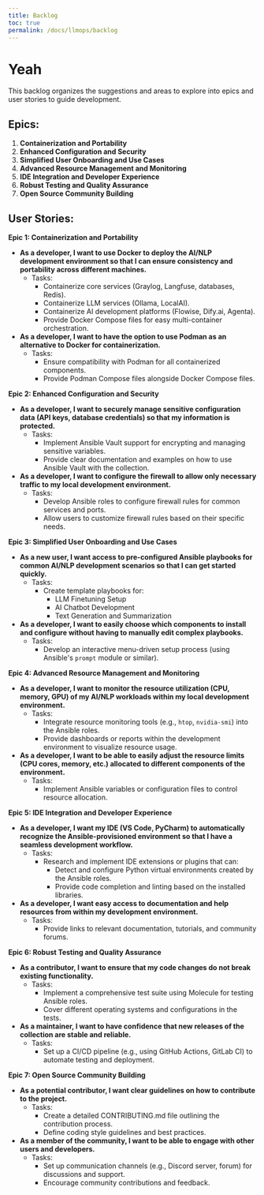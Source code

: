 ```yaml
---
title: Backlog
toc: true
permalink: /docs/llmops/backlog
---
```



# Yeah

This backlog organizes the suggestions and areas to explore into epics and user stories to guide development.


## Epics:

1. **Containerization and Portability**
2. **Enhanced Configuration and Security**
3. **Simplified User Onboarding and Use Cases**
4. **Advanced Resource Management and Monitoring**
5. **IDE Integration and Developer Experience**
6. **Robust Testing and Quality Assurance**
7. **Open Source Community Building**

## User Stories:

**Epic 1: Containerization and Portability**

* **As a developer, I want to use Docker to deploy the AI/NLP development environment so that I can ensure consistency and portability across different machines.**
    * Tasks:
        * Containerize core services (Graylog, Langfuse, databases, Redis).
        * Containerize LLM services (Ollama, LocalAI).
        * Containerize AI development platforms (Flowise, Dify.ai, Agenta).
        * Provide Docker Compose files for easy multi-container orchestration.
* **As a developer, I want to have the option to use Podman as an alternative to Docker for containerization.**
    * Tasks:
        * Ensure compatibility with Podman for all containerized components.
        * Provide Podman Compose files alongside Docker Compose files.

**Epic 2: Enhanced Configuration and Security**

* **As a developer, I want to securely manage sensitive configuration data (API keys, database credentials) so that my information is protected.**
    * Tasks:
        * Implement Ansible Vault support for encrypting and managing sensitive variables.
        * Provide clear documentation and examples on how to use Ansible Vault with the collection.
* **As a developer, I want to configure the firewall to allow only necessary traffic to my local development environment.**
    * Tasks:
        * Develop Ansible roles to configure firewall rules for common services and ports.
        * Allow users to customize firewall rules based on their specific needs.

**Epic 3: Simplified User Onboarding and Use Cases**

* **As a new user, I want access to pre-configured Ansible playbooks for common AI/NLP development scenarios so that I can get started quickly.**
    * Tasks:
        * Create template playbooks for:
            * LLM Finetuning Setup
            * AI Chatbot Development
            * Text Generation and Summarization
* **As a developer, I want to easily choose which components to install and configure without having to manually edit complex playbooks.**
    * Tasks:
        * Develop an interactive menu-driven setup process (using Ansible's `prompt` module or similar).

**Epic 4: Advanced Resource Management and Monitoring**

* **As a developer, I want to monitor the resource utilization (CPU, memory, GPU) of my AI/NLP workloads within my local development environment.**
    * Tasks:
        * Integrate resource monitoring tools (e.g., `htop`, `nvidia-smi`) into the Ansible roles.
        * Provide dashboards or reports within the development environment to visualize resource usage.
* **As a developer, I want to be able to easily adjust the resource limits (CPU cores, memory, etc.) allocated to different components of the environment.**
    * Tasks:
        * Implement Ansible variables or configuration files to control resource allocation.

**Epic 5: IDE Integration and Developer Experience**

* **As a developer, I want my IDE (VS Code, PyCharm) to automatically recognize the Ansible-provisioned environment so that I have a seamless development workflow.**
    * Tasks:
        * Research and implement IDE extensions or plugins that can:
            * Detect and configure Python virtual environments created by the Ansible roles.
            * Provide code completion and linting based on the installed libraries.
* **As a developer, I want easy access to documentation and help resources from within my development environment.**
    * Tasks:
        * Provide links to relevant documentation, tutorials, and community forums.

**Epic 6: Robust Testing and Quality Assurance**

* **As a contributor, I want to ensure that my code changes do not break existing functionality.**
    * Tasks:
        * Implement a comprehensive test suite using Molecule for testing Ansible roles.
        * Cover different operating systems and configurations in the tests.
* **As a maintainer, I want to have confidence that new releases of the collection are stable and reliable.**
    * Tasks:
        * Set up a CI/CD pipeline (e.g., using GitHub Actions, GitLab CI) to automate testing and deployment.

**Epic 7: Open Source Community Building**

* **As a potential contributor, I want clear guidelines on how to contribute to the project.**
    * Tasks:
        * Create a detailed CONTRIBUTING.md file outlining the contribution process.
        * Define coding style guidelines and best practices.
* **As a member of the community, I want to be able to engage with other users and developers.**
    * Tasks:
        * Set up communication channels (e.g., Discord server, forum) for discussions and support.
        * Encourage community contributions and feedback.

